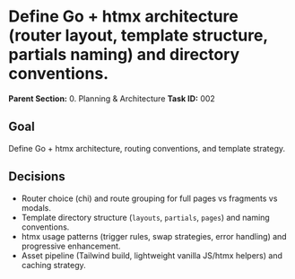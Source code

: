 # Define Go + htmx architecture (router layout, template structure, partials naming) and directory conventions.

**Parent Section:** 0. Planning & Architecture
**Task ID:** 002

## Goal
Define Go + htmx architecture, routing conventions, and template strategy.

## Decisions
- Router choice (chi) and route grouping for full pages vs fragments vs modals.
- Template directory structure (`layouts`, `partials`, `pages`) and naming conventions.
- htmx usage patterns (trigger rules, swap strategies, error handling) and progressive enhancement.
- Asset pipeline (Tailwind build, lightweight vanilla JS/htmx helpers) and caching strategy.
